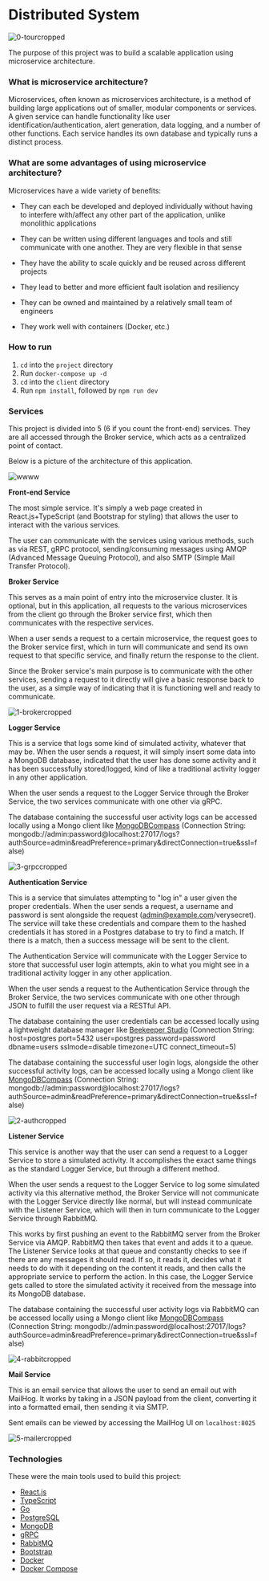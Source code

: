 # Distributed System

![0-tourcropped](https://github.com/jateen67/mlbstatsapi/assets/106696411/977db707-20b1-4ecb-a0b2-bd1042f838b5)

The purpose of this project was to build a scalable application using microservice architecture.

### What is microservice architecture?

Microservices, often known as microservices architecture, is a method of building large applications out of smaller, modular components or services. A given service can handle functionality like user identification/authentication, alert generation, data logging, and a number of other functions. Each service handles its own database and typically runs a distinct process.

### What are some advantages of using microservice architecture?

Microservices have a wide variety of benefits:

- They can each be developed and deployed individually without having to interfere with/affect any other part of the application, unlike monolithic applications

- They can be written using different languages and tools and still communicate with one another. They are very flexible in that sense

- They have the ability to scale quickly and be reused across different projects

- They lead to better and more efficient fault isolation and resiliency

- They can be owned and maintained by a relatively small team of engineers

- They work well with containers (Docker, etc.)

### How to run

1. `cd` into the `project` directory
2. Run `docker-compose up -d`
3. `cd` into the `client` directory
4. Run `npm install`, followed by `npm run dev`

### Services

This project is divided into 5 (6 if you count the front-end) services. They are all accessed through the Broker service, which acts as a centralized point of contact. 

Below is a picture of the architecture of this application.

![wwww](https://github.com/jateen67/albumdbcsharp/assets/106696411/08d2ae9d-f7c0-4006-9bad-c241ea5a3838)

**Front-end Service**

The most simple service. It's simply a web page created in React.js+TypeScript (and Bootstrap for styling) that allows the user to interact with the various services.

The user can communicate with the services using various methods, such as via REST, gRPC protocol, sending/consuming messages using AMQP (Advanced Message Queuing Protocol), and also SMTP (Simple Mail Transfer Protocol).

**Broker Service**

This serves as a main point of entry into the microservice cluster. It is optional, but in this application, all requests to the various microservices from the client go through the Broker service first, which then communicates with the respective services.

When a user sends a request to a certain microservice, the request goes to the Broker service first, which in turn will communicate and send its own request to that specific service, and finally return the response to the client.

Since the Broker service's main purpose is to communicate with the other services, sending a request to it directly will give a basic response back to the user, as a simple way of indicating that it is functioning well and ready to communicate.

![1-brokercropped](https://github.com/jateen67/mlbstatsapi/assets/106696411/8fe8669a-2b40-4e36-9c03-065e3a5a8279)

**Logger Service**

This is a service that logs some kind of simulated activity, whatever that may be. When the user sends a request, it will simply insert some data into a MongoDB database, indicated that the user has done some activity and it has been successfully stored/logged, kind of like a traditional activity logger in any other application.

When the user sends a request to the Logger Service through the Broker Service, the two services communicate with one other via gRPC.

The database containing the successful user activity logs can be accessed locally using a Mongo client like [MongoDBCompass](https://www.mongodb.com/products/compass) (Connection String: mongodb://admin:password@localhost:27017/logs?authSource=admin&readPreference=primary&directConnection=true&ssl=false)

![3-grpccropped](https://github.com/jateen67/mlbstatsapi/assets/106696411/cf077641-8fa7-47e0-b4f2-92a8baf4ec1e)

**Authentication Service**

This is a service that simulates attempting to "log in" a user given the proper credentials. When the user sends a request, a username and password is sent alongside the request (admin@example.com/verysecret). The service will take these credentials and compare them to the hashed credentials it has stored in a Postgres database to try to find a match. If there is a match, then a success message will be sent to the client.

The Authentication Service will communicate with the Logger Service to store that successful user login attempts, akin to what you might see in a traditional activity logger in any other application.

When the user sends a request to the Authentication Service through the Broker Service, the two services communicate with one other through JSON to fulfill the user request via a RESTful API.

The database containing the user credentials can be accessed locally using a lightweight database manager like [Beekeeper Studio](https://www.beekeeperstudio.io/) (Connection String: host=postgres port=5432 user=postgres password=password dbname=users sslmode=disable timezone=UTC connect_timeout=5)

The database containing the successful user login logs, alongside the other successful activity logs, can be accessed locally using a Mongo client like [MongoDBCompass](https://www.mongodb.com/products/compass) (Connection String: mongodb://admin:password@localhost:27017/logs?authSource=admin&readPreference=primary&directConnection=true&ssl=false)

![2-authcropped](https://github.com/jateen67/mlbstatsapi/assets/106696411/60fc90e4-8f7b-4ae0-bad3-33bc8b56724a)

**Listener Service**

This service is another way that the user can send a request to a Logger Service to store a simulated activity. It accomplishes the exact same things as the standard Logger Service, but through a different method.

When the user sends a request to the Logger Service to log some simulated activity via this alternative method, the Broker Service will not communicate with the Logger Service directly like normal, but will instead communicate with the Listener Service, which will then in turn communicate to the Logger Service through RabbitMQ.

This works by first pushing an event to the RabbitMQ server from the Broker Service via AMQP. RabbitMQ then takes that event and adds it to a queue. The Listener Service looks at that queue and constantly checks to see if there are any messages it should read. If so, it reads it, decides what it needs to do with it depending on the content it reads, and then calls the appropriate service to perform the action. In this case, the Logger Service gets called to store the simulated activity it received from the message into its MongoDB database.

The database containing the successful user activity logs via RabbitMQ can be accessed locally using a Mongo client like [MongoDBCompass](https://www.mongodb.com/products/compass) (Connection String: mongodb://admin:password@localhost:27017/logs?authSource=admin&readPreference=primary&directConnection=true&ssl=false)

![4-rabbitcropped](https://github.com/jateen67/mlbstatsapi/assets/106696411/a62e37fa-cfb0-4cdb-a3a8-31233f955b1b)

**Mail Service**

This is an email service that allows the user to send an email out with MailHog. It works by taking in a JSON payload from the client, converting it into a formatted email, then sending it via SMTP.

Sent emails can be viewed by accessing the MailHog UI on `localhost:8025`

![5-mailercropped](https://github.com/jateen67/mlbstatsapi/assets/106696411/4dfa002a-b609-436f-bdf1-8b3d5ff125ed)

### Technologies

These were the main tools used to build this project:

- [React.js](https://react.dev/)
- [TypeScript](https://www.typescriptlang.org/)
- [Go](https://go.dev/)
- [PostgreSQL](https://www.postgresql.org/)
- [MongoDB](https://www.mongodb.com/)
- [gRPC](https://grpc.io/)
- [RabbitMQ](https://www.rabbitmq.com/)
- [Bootstrap](https://getbootstrap.com/)
- [Docker](https://www.docker.com/)
- [Docker Compose](https://docs.docker.com/compose/)

